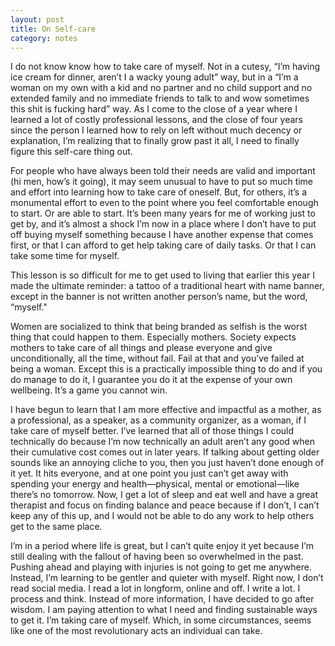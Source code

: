 ```yaml
---
layout: post
title: On Self-care
category: notes
---
```

 
I do not know know how to take care of myself. Not in a cutesy, “I’m having ice cream for dinner, aren’t I a wacky young adult” way, but in a “I’m a woman on my own with a kid and no partner and no child support and no extended family and no immediate friends to talk to and wow sometimes this shit is fucking hard” way. As I come to the close of a year where I learned a lot of costly professional lessons, and the close of four years since the person I learned how to rely on left without much decency or explanation, I’m realizing that to finally grow past it all, I need to finally figure this self-care thing out.
 
For people who have always been told their needs are valid and important (hi men, how’s it going), it may seem unusual to have to put so much time and effort into learning how to take care of oneself. But, for others, it’s a monumental effort to even to the point where you feel comfortable enough to start. Or are able to start. It’s been many years for me of working just to get by, and it’s almost a shock I’m now in a place where I don’t have to put off buying myself something because I have another expense that comes first, or that I can afford to get help taking care of daily tasks. Or that I can take some time for myself.
 
This lesson is so difficult for me to get used to living that earlier this year I made the ultimate reminder: a tattoo of a traditional heart with name banner, except in the banner is not written another person’s name, but the word, “myself."
 
Women are socialized to think that being branded as selfish is the worst thing that could happen to them. Especially mothers. Society expects mothers to take care of all things and please everyone and give unconditionally, all the time, without fail. Fail at that and you’ve failed at being a woman. Except this is a practically impossible thing to do and if you do manage to do it, I guarantee you do it at the expense of your own wellbeing. It’s a game you cannot win.
 
I have begun to learn that I am more effective and impactful as a mother, as a professional, as a speaker, as a community organizer, as a woman, if I take care of myself better. I’ve learned that all of those things I could technically do because I’m now technically an adult aren’t any good when their cumulative cost comes out in later years. If talking about getting older sounds like an annoying cliche to you, then you just haven’t done enough of it yet. It hits everyone, and at one point you just can’t get away with spending your energy and health—physical, mental or emotional—like there’s no tomorrow. Now, I get a lot of sleep and eat well and have a great therapist and focus on finding balance and peace because if I don’t, I can’t keep any of this up, and I would not be able to do any work to help others get to the same place.
 
I’m in a period where life is great, but I can’t quite enjoy it yet because I’m still dealing with the fallout of having been so overwhelmed in the past. Pushing ahead and playing with injuries is not going to get me anywhere. Instead, I’m learning to be gentler and quieter with myself. Right now, I don’t read social media. I read a lot in longform, online and off. I write a lot. I process and think. Instead of more information, I have decided to go after wisdom. I am paying attention to what I need and finding sustainable ways to get it. I’m taking care of myself. Which, in some circumstances, seems like one of the most revolutionary acts an individual can take.

